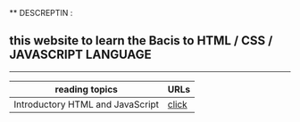 ** DESCREPTIN :
## this website to learn the Bacis to HTML / CSS / JAVASCRIPT LANGUAGE 
---------------------
 reading topics | URLs |
|---|---|
| Introductory HTML and JavaScript | [click](https://mariammohamme.github.io/Reading-note/class01) |
